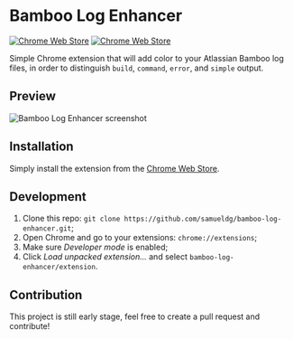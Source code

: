 # Bamboo Log Enhancer

[![Chrome Web Store](https://img.shields.io/chrome-web-store/v/hokokhlkakimconkkofafoklkefhnnpe.svg)](https://chrome.google.com/webstore/detail/bamboo-log-enhancer/hokokhlkakimconkkofafoklkefhnnpe) [![Chrome Web Store](https://img.shields.io/chrome-web-store/d/hokokhlkakimconkkofafoklkefhnnpe.svg)](https://chrome.google.com/webstore/detail/bamboo-log-enhancer/hokokhlkakimconkkofafoklkefhnnpe)

Simple Chrome extension that will add color to your Atlassian Bamboo log files, in order to distinguish `build`, `command`, `error`, and `simple` output.

## Preview

![Bamboo Log Enhancer screenshot](http://i.imgur.com/srhypxN.png)

## Installation

Simply install the extension from the [Chrome Web Store](https://chrome.google.com/webstore/detail/bamboo-log-enhancer/hokokhlkakimconkkofafoklkefhnnpe).

## Development

1. Clone this repo: `git clone https://github.com/samueldg/bamboo-log-enhancer.git`;
2. Open Chrome and go to your extensions: `chrome://extensions`;
3. Make sure *Developer mode* is enabled;
4. Click *Load unpacked extension...* and select `bamboo-log-enhancer/extension`.

## Contribution

This project is still early stage, feel free to create a pull request and contribute!
